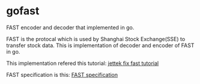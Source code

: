# gofast

FAST encoder and decoder that implemented in go.

FAST is the protocal which is used by Shanghai Stock Exchange(SSE) to transfer stock data. This is implementation of decoder and encoder of FAST in go.

This implementation refered this tutorial: [jettek fix fast tutorial](http://jettekfix.com/education/fix-fast-tutorial/)

FAST specification is this: [FAST specification](https://www.fixtrading.org/standards/fast/)
